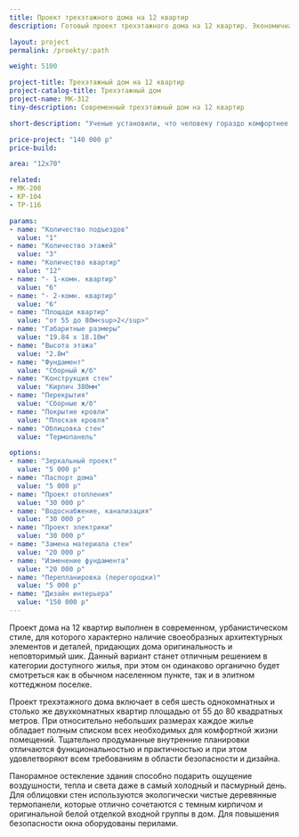 ```yaml
---
title: Проект трехэтажного дома на 12 квартир
description: Готовый проект трехэтажного дома на 12 квартир. Экономичная планировка, недорогое строительство.

layout: project
permalink: /proekty/:path

weight: 5100

project-title: Трехэтажный дом на 12 квартир
project-catalog-title: Трехэтажный дом
project-name: MK-312
tiny-description: Современный трехэтажный дом на 12 квартир

short-description: "Ученые установили, что человеку гораздо комфортнее среди невысоких строений, чем в «скворечниках». Трехэтажный дом на 12 квартир, из которых 6 двухкомнатных и 6 однокомнатных, это прекрасная альтернатива городскому многоквартирному жилью. Он выглядит уютно и привлекательно. Панорамное остекление в полной мере освещает помещения и дарит тепло. Для Вашей безопасности окна оборудованы перилами. Вход в подъезд оформлен контрастным белым цветом на темном фоне фасада."

price-project: "140 000 р"
price-build:

area: "12x70"

related:
- MK-208
- KP-104
- TP-116

params:
- name: "Количество подъездов"
  value: "1"
- name: "Количество этажей"
  value: "3"
- name: "Количество квартир"
  value: "12"
- name: "- 1-комн. квартир"
  value: "6"
- name: "- 2-комн. квартир"
  value: "6"
- name: "Площади квартир"
  value: "от 55 до 80м<sup>2</sup>"
- name: "Габаритные размеры"
  value: "19.84 x 18.10м"
- name: "Высота этажа"
  value: "2.8м"
- name: "Фундамент"
  value: "Сборный ж/б"
- name: "Конструкция стен"
  value: "Кирпич 380мм"
- name: "Перекрытия"
  value: "Сборные ж/б"
- name: "Покрытие кровли"
  value: "Плоская кровля"
- name: "Облицовка стен"
  value: "Термопанель"

options:
- name: "Зеркальный проект"
  value: "5 000 р"
- name: "Паспорт дома"
  value: "5 000 р"
- name: "Проект отопления"
  value: "30 000 р"
- name: "Водоснабжение, канализация"
  value: "30 000 р"
- name: "Проект электрики"
  value: "30 000 р"
- name: "Замена материала стен"
  value: "20 000 р"
- name: "Изменение фундамента"
  value: "20 000 р"
- name: "Перепланировка (перегородки)"
  value: "5 000 р"
- name: "Дизайн интерьера"
  value: "150 000 р"
---
```

Проект дома на 12 квартир выполнен в современном, урбанистическом стиле, для которого характерно наличие своеобразных архитектурных элементов и деталей, придающих дома оригинальность и неповторимый шик. Данный вариант станет отличным решением в категории доступного жилья, при этом он одинаково органично будет смотреться как в обычном населенном пункте, так и в элитном коттеджном поселке.

Проект трехэтажного дома включает в себя шесть однокомнатных и столько же двухкомнатных квартир площадью от 55 до 80 квадратных метров. При относительно небольших размерах каждое жилье обладает полным списком всех необходимых для комфортной жизни помещений. Тщательно продуманные внутренние планировки отличаются функциональностью и практичностью и при этом удовлетворяют всем требованиям в области безопасности и дизайна.

Панорамное остекление здания способно подарить ощущение воздушности, тепла и света даже в самый холодный и пасмурный день. Для облицовки стен используются экологически чистые деревянные термопанели, которые отлично сочетаются с темным кирпичом и оригинальной белой отделкой входной группы в дом. Для повышения безопасности окна оборудованы перилами.
